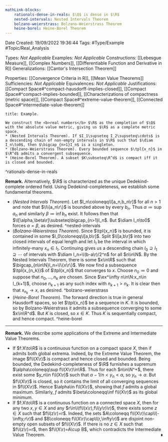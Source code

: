 ```yaml
---
mathLink-blocks:
    rationals-dense-in-reals: $\Q$ is dense in $\R$
    nested-intervals: Nested Intervals Theorem
    bolzano-weierstrass: Bolzano-Weierstrass Theorem
    heine-borel: Heine-Borel Theorem
---
```


<div class="topSpace"></div>

Date Created: 19/09/2022 19:36:44
Tags: #Type/Example #Topic/Real_Analysis

Types: <i>Not Applicable</i>
Examples: <i>Not Applicable</i>
Constructions: [[Lebesgue Measure]], [[Complex Numbers]], [[Differentiable Function and Derivative in R]]
Generalizations: [[Cantor's Intersection Theorem]]

Properties: [[Convergence Criteria in R]], [[Mean Value Theorems]]
Sufficiencies: <i>Not Applicable</i>
Equivalences: <i>Not Applicable</i>
Justifications: [[Compact Space#^compact-hausdorff-implies-closed]], [[Compact Space#^compact-implies-bounded]], [[Characterizations of compactness (metric space)]], [[Compact Space#^extreme-value-theorem]], [[Connected Space#^intermediate-value-theorem]]

``` ad-Example
title: Example.

We construct the <b>real numbers</b> $\R$ as the completion of $\Q$ with the absolute value metric, giving us $\R$ as a complete metric space.
* (Nested Intervals Theorem). If $I_1\supseteq I_2\supseteq\cdots$ is a descending chain of non-empty intervals in $\R$ such that $\diam I_n\to0$, then $\bigcap_{n>1}I_n$ is a singleton.
* (Bolzano-Weierstrass Theorem). Every bounded sequence $\tpl{x_n}$ in $\R^d$ admits a convergent subsequence.
* (Heine-Borel Theorem). A subset $K\subseteq\R^d$ is compact iff it is closed and bounded.

```
^rationals-dense-in-reals

<b>Remark.</b> Alternatively, $\R$ is characterized as the unique Dedekind-complete ordered field. Using Dedekind-completeness, we establish some fundamental theorems.
* (<i>Nested Intervals Theorem</i>). Let $I_n\coloneqq\l[a_n,b_n\r]$ for all $n>1$ and note that $\l\{a_n\r\}$ is bounded above by every $b_n$. Thus $\alpha\coloneqq\sup a_n$ and similarly $\beta\coloneqq\inf b_n$ exist. It follows then that $\l[\alpha,\beta\r]\subseteq\bigcap_{n>1}I_n$. But $\diam I_n\to0$ forces $\alpha=\beta$, as desired.
^nested-intervals
* (<i>Bolzano-Weierstrass Theorem</i>). Since $\tpl{x_n}$ is bounded, it is contained in some $I_0\coloneqq\l[a,b\r]$. Split $\l[a,b\r]$ into two closed intervals of equal length and let $I_1$ be the interval in which infinitely-many $x_n\in I_1$. Continuing gives us a descending chain $I_0\supseteq I_1\supseteq\cdots$ of intervals with $\diam I_n=\l(b-a\r)/2^n$ for all $n\in\N$. By the Nested Intervals Theorem, there is some $x\in\R$ such that $\bigcap_{n\in\N}I_n=\l\{x\r\}$. We now find a subsequence $\tpl{x_{n_k}}$ of $\tpl{x_n}$ that converges to $x$. Choose $n_0\coloneqq0$ and suppose that $n_0,\dots,n_k$ are chosen. Since $\ex^\infty n\in\N:x_n\in I_{k+1}$, choose $n_{k+1}$ as any such index with $n_{k+1}>n_k$. It is clear then that $x_{n_k}\to x$, as desired.
^bolzano-weierstrass
* (<i>Heine-Borel Theorem</i>). The forward direction is true in general Hausdorff spaces, so let $\tpl{x_n}$ be a sequence in $K$. It is bounded, so by Bolzano-Weierstrass it admits a subsequence converging to some $x\in\R^d$. But $K$ is closed, so $x\in K$. Thus $K$ is sequentially compact, and hence compact.
^heine-borel

---

<b>Remark.</b> We describe some applications of the Extreme and Intermediate Value Theorems.
* If $f:X\to\R$ is a continuous function on a compact space $X$, then if admits both global extrema. Indeed, by the Extreme Value Theorem, the image $f\l(X\r)$ is compact and hence closed and bounded. Being bounded, the Dedekind-completeness of $\R$ furnishes a supremum $\alpha\coloneqq\sup f\l(X\r)\in\R$. Thus for each $n\in\N^+$, there exist some $y_n\in f\l(X\r)$ such that $\alpha-1/n<y_n<\alpha$, so $y_n\to\alpha$. But $f\l(X\r)$ is closed, so it contains the limit of all converging sequences in $f\l(X\r)$. Hence $\alpha\in f\l(X\r)$, showing that $f$ admits a global maximum. Similarly, $f$ admits $\beta\coloneqq\inf f\l(X\r)$ as its global minimum.
* If $f:X\to\R$ is a continuous function on a connected space $X$, then for any two $x,y\in X$ and any $r\in\l(f\l(x\r),f\l(y\r)\r)$, there exists some $z\in X$ such that $f\l(z\r)=r$. Indeed, the sets $A\coloneqq f\l(X\r)\cap\l(-\infty,r\r)$ and $B\coloneqq f\l(X\r)\cap\l(r,\infty\r)$ are disjoint non-empty open subsets of $f\l(X\r)$. If there is no $z\in X$ such that $f\l(z\r)=r$, then $f\l(X\r)=A\cup B$, which contradicts the Intermediate Value Theorem.<span style="float:right;">$\blacklozenge$</span>
